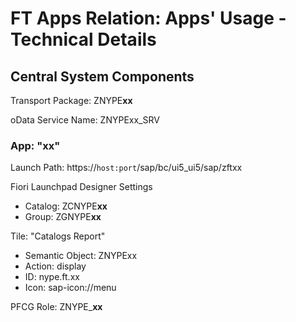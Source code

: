 # FT Apps Relation: Apps' Usage - Technical Details

## Central System Components

Transport Package: ZNYPE**xx**

oData Service Name: ZNYPExx_SRV

### App: "xx"

Launch Path: https://`host:port`/sap/bc/ui5_ui5/sap/zftxx

Fiori Launchpad Designer Settings<br>
* Catalog: ZCNYPE**xx**
* Group: ZGNYPE**xx**

Tile: "Catalogs Report"<br>
* Semantic Object: ZNYPExx
* Action: display
* ID: nype.ft.xx
* Icon: sap-icon://menu

PFCG Role: ZNYPE_**xx**
